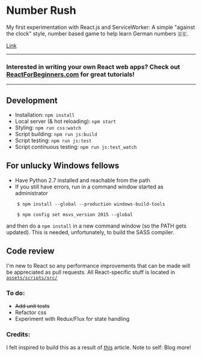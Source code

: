 # Number Rush

My first experimentation with React.js and ServiceWorker: A simple "against the clock" style, number based game to help learn German numbers 🇩🇪.

[Link](https://joshuajohnson.co.uk/NumberRush)

----
### Interested in writing your own React web apps? Check out [ReactForBeginners.com](https://ReactForBeginners.com/friend/JOHNSON) for great tutorials!
----

## Development
* Installation: `npm install`
* Local server (& hot reloading): `npm start`
* Styling: `npm run css:watch`
* Script building: `npm run js:build`
* Script testing: `npm run js:test`
* Script continuous testing: `npm run js:test_watch`

## For unlucky Windows fellows
* Have Python 2.7 installed and reachable from the path
* If you still have errors, run in a command window started as administrator
```
    $ npm install --global --production windows-build-tools

    $ npm config set msvs_version 2015 --global
```
and then do a `npm install` in a new command window (so the PATH gets updated). This is needed, unfortunately, to build the SASS compiler.

## Code review
I'm new to React so any performance improvements that can be made will be appreciated as pull requests. All React-specific stuff is located in [`assets/scripts/src/`](https://github.com/jshjohnson/NumberRush/tree/master/assets/scripts/src)

### To do:
* ~~Add unit tests~~
* Refactor css
* Experiment with Redux/Flux for state handling 

### Credits:
I felt inspired to build this as a result of [this](http://jnjosh.com/posts/learning-german-with-AVSpeechUtterance/) article. Note to self: Blog more! 

